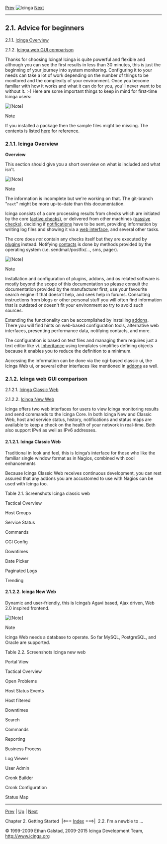 [Prev](ch02.md) ![Icinga](../images/logofullsize.png "Icinga") [Next](newbie.md)

* * * * *

2.1. Advice for beginners
-------------------------

2.1.1. [Icinga Overview](beginners.md#icinga-overview)

2.1.2. [Icinga web GUI comparison](beginners.md#icinga_gui_comparison)

Thanks for choosing Icinga! Icinga is quite powerful and flexible and
although you can see the first results in less than 30 minutes, this is
just the beginning of your journey into system monitoring. Configuring
it to your needs can take a lot of work depending on the number of
things to be monitored and the complexity of your environment. Once you
become familiar with how it works and what it can do for you, you'll
never want to be without it. :-) Here are some important things to keep
in mind for first-time Icinga users:







![[Note]](../images/note.png)

Note

If you installed a package then the sample files might be missing. The
contents is listed
[here](sample-config.md "13.1. Sample configuration files and definitions")
for reference.

### 2.1.1. Icinga Overview

**Overview**

This section should give you a short overview on what is included and
what isn't.

![[Note]](../images/note.png)

Note

The information is incomplete but we're working on that. The git-branch
"`next`" might be more up-to-date than this documentation.

Icinga consists of a core processing results from checks which are
initiated by the core ([active
checks](activechecks.md "5.6. Active Checks")), or delivered from
other machines ([passive
checks](passivechecks.md "5.7. Passive Checks")), deciding if
[notifications](notifications.md "5.11. Notifications") have to be
sent, providing information by writing log files and showing it via a
[web
interface](cgis.md "6.1. Icinga Classic UI: Information On The Modules"),
and several other tasks.

The core does *not* contain any checks itself but they are executed by
[plugins](plugins.md "5.1. Icinga Plugins") instead. Notifying
[contacts](objectdefinitions.md#objectdefinitions-contact) is done by
methods provided by the operating system (i.e. sendmail/postfix/...,
sms, pager).

![[Note]](../images/note.png)

Note

Installation and configuration of plugins, addons, and os related
software is mostly beyond the scope of this documentation so please
consult the documentation provided by the manufacturer first, use your
favourite search engine if that doesn't help, and seek help in forums.
Consulting instructions from blogs or other personal stuff you will
often find information that is outdated or doesn't fit your environment
so try to avoid such sources.

Extending the functionality can be accomplished by installing
[addons](addons.md "10.1. Icinga Addons"). There you will find hints
on web-based configuration tools, alternative web interfaces, presenting
performance data, notifying contacts, and more.

The configuration is based on text files and managing them requires just
a text editor like vi.
[Inheritance](objectinheritance.md "7.26. Object Inheritance") using
templates simplifies defining objects because it enables you to reduce
the definition to a minimum.

Accessing the information can be done via the cgi-based classic ui, the
Icinga Web ui, or several other interfaces like mentioned in
[addons](addons.md "10.1. Icinga Addons") as well.

### 2.1.2. Icinga web GUI comparison

2.1.2.1. [Icinga Classic Web](beginners.md#idp177792)

2.1.2.2. [Icinga New Web](beginners.md#idp223952)

Icinga offers two web interfaces for users to view Icinga monitoring
results and send commands to the Icinga Core. In both Icinga New and
Classic Web, host and service status, history, notifications and status
maps are available to keep a check on the health of your network in
real-time. Both also support IPv4 as well as IPv6 addresses.

#### 2.1.2.1. Icinga Classic Web

Traditional in look and feel, this is Icinga’s interface for those who
like the familiar single window format as in Nagios, combined with cool
enhancements











Because Icinga Classic Web receives continuous development, you can rest
assured that any addons you are accustomed to use with Nagios can be
used with Icinga too.

Table 2.1. Screenshots Icinga classic web


Tactical Overview


Host Groups


Service Status


Commands


CGI Config


Downtimes


Date Picker


Paginated Logs


Trending

#### 2.1.2.2. Icinga New Web

Dynamic and user-friendly, this is Icinga’s Agavi based, Ajax driven,
Web 2.0 inspired frontend.

![[Note]](../images/note.png)

Note

Icinga Web needs a database to operate. So far MySQL, PostgreSQL, and
Oracle are supported.













Table 2.2. Screenshots Icinga new web


Portal View


Tactical Overview


Open Problems


Host Status Events


Host filtered


Downtimes


Search


Commands


Reporting


Business Process


Log Viewer


User Admin


Cronk Builder


Cronk Configuration


Status Map

* * * * *

[Prev](ch02.md) | [Up](ch02.md) | [Next](newbie.md)

Chapter 2. Getting Started  |<=== [Index](index.md) ===>|  2.2. I'm a newbie to ...

© 1999-2009 Ethan Galstad, 2009-2015 Icinga Development Team,
http://www.icinga.org

